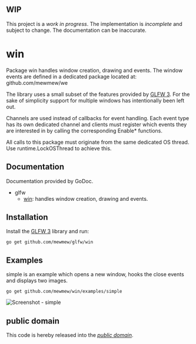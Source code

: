 WIP
---

This project is a *work in progress*. The implementation is *incomplete* and
subject to change. The documentation can be inaccurate.

win
===

Package win handles window creation, drawing and events. The window events are
defined in a dedicated package located at:
	github.com/mewmew/we

The library uses a small subset of the features provided by [GLFW 3][glfw]. For
the sake of simplicity support for multiple windows has intentionally been left
out.

Channels are used instead of callbacks for event handling. Each event type has
its own dedicated channel and clients must register which events they are
interested in by calling the corresponding Enable*  functions.

All calls to this package must originate from the same dedicated OS thread.
Use runtime.LockOSThread to achieve this.

[glfw]: https://github.com/glfw/glfw/

Documentation
-------------

Documentation provided by GoDoc.

- glfw
   - [win][glfw/win]: handles window creation, drawing and events.

[glfw/win]: http://godoc.org/github.com/mewmew/glfw/win

Installation
------------

Install the [GLFW 3][glfw] library and run:

	go get github.com/mewmew/glfw/win

Examples
--------

simple is an example which opens a new window, hooks the close events and
displays two images.

	go get github.com/mewmew/win/examples/simple

![Screenshot - simple](https://raw.githubusercontent.com/mewmew/glfw/master/examples/simple/simple.png)

public domain
-------------

This code is hereby released into the *[public domain][]*.

[public domain]: https://creativecommons.org/publicdomain/zero/1.0/
